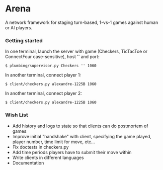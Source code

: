 # Arena

A network framework for staging turn-based, 1-vs-1 games against human or AI players.

### Getting started

In one terminal, launch the server with game (Checkers, TicTacToe or ConnectFour case-sensitive), host '' and port:

`$ plumbing/supervisor.py Checkers '' 1060`

In another terminal, connect player 1:

`$ client/checkers.py alexandre-1225B 1060`

In another terminal, connect player 2:

`$ client/checkers.py alexandre-1225B 1060`

### Wish List
* Add history and logs to state so that clients can do postmortem of games
* Improve initial "handshake" with client, specifying the game played, player number, time limit for move, etc...
* Fix doctests in checkers.py
* Add time periods players have to submit their move within
* Write clients in different languages
* Documentation
